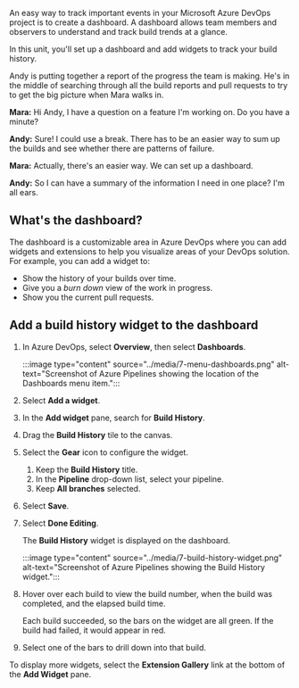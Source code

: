 An easy way to track important events in your Microsoft Azure DevOps project is to create a dashboard. A dashboard allows team members and observers to understand and track build trends at a glance.

In this unit, you'll set up a dashboard and add widgets to track your build history.

Andy is putting together a report of the progress the team is making. He's in the middle of searching through all the build reports and pull requests to try to get the big picture when Mara walks in.

**Mara:** Hi Andy, I have a question on a feature I'm working on. Do you have a minute?

**Andy:** Sure! I could use a break. There has to be an easier way to sum up the builds and see whether there are patterns of failure.

**Mara:** Actually, there's an easier way. We can set up a dashboard.

**Andy:** So I can have a summary of the information I need in one place? I'm all ears.

## What's the dashboard?

The dashboard is a customizable area in Azure DevOps where you can add widgets and extensions to help you visualize areas of your DevOps solution. For example, you can add a widget to:

* Show the history of your builds over time.
* Give you a *burn down* view of the work in progress.
* Show you the current pull requests.

## Add a build history widget to the dashboard

1. In Azure DevOps, select **Overview**, then select **Dashboards**.

    :::image type="content" source="../media/7-menu-dashboards.png" alt-text="Screenshot of Azure Pipelines showing the location of the Dashboards menu item.":::

1. Select **Add a widget**.
1. In the **Add widget** pane, search for **Build History**.
1. Drag the **Build History** tile to the canvas.
1. Select the **Gear** icon to configure the widget.

    1. Keep the **Build History** title.
    1. In the **Pipeline** drop-down list, select your pipeline.
    1. Keep **All branches** selected.
1. Select **Save**.
1. Select **Done Editing**.

   The **Build History** widget is displayed on the dashboard.

    :::image type="content" source="../media/7-build-history-widget.png" alt-text="Screenshot of Azure Pipelines showing the Build History widget.":::
1. Hover over each build to view the build number, when the build was completed, and the elapsed build time.

   Each build succeeded, so the bars on the widget are all green. If the build had failed, it would appear in red.
1. Select one of the bars to drill down into that build.

To display more widgets, select the **Extension Gallery** link at the bottom of the **Add Widget** pane.
